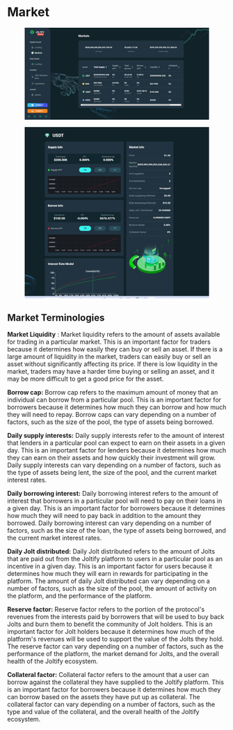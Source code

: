 # Market

<figure><img src="../.gitbook/assets/market.png" alt=""><figcaption></figcaption></figure>

<figure><img src="../.gitbook/assets/market2.png" alt=""><figcaption></figcaption></figure>

## Market Terminologies

**Market Liquidity** : Market liquidity refers to the amount of assets available for trading in a particular market. This is an important factor for traders because it determines how easily they can buy or sell an asset. If there is a large amount of liquidity in the market, traders can easily buy or sell an asset without significantly affecting its price. If there is low liquidity in the market, traders may have a harder time buying or selling an asset, and it may be more difficult to get a good price for the asset.

**Borrow cap:** Borrow cap refers to the maximum amount of money that an individual can borrow from a particular pool. This is an important factor for borrowers because it determines how much they can borrow and how much they will need to repay. Borrow caps can vary depending on a number of factors, such as the size of the pool, the type of assets being borrowed.

**Daily supply interests:** Daily supply interests refer to the amount of interest that lenders in a particular pool can expect to earn on their assets in a given day. This is an important factor for lenders because it determines how much they can earn on their assets and how quickly their investment will grow. Daily supply interests can vary depending on a number of factors, such as the type of assets being lent, the size of the pool, and the current market interest rates.

**Daily borrowing interest:** Daily borrowing interest refers to the amount of interest that borrowers in a particular pool will need to pay on their loans in a given day. This is an important factor for borrowers because it determines how much they will need to pay back in addition to the amount they borrowed. Daily borrowing interest can vary depending on a number of factors, such as the size of the loan, the type of assets being borrowed, and the current market interest rates.

**Daily Jolt distributed:** Daily Jolt distributed refers to the amount of Jolts that are paid out from the Joltify platform to users in a particular pool as an incentive in a given day. This is an important factor for users because it determines how much they will earn in rewards for participating in the platform. The amount of daily Jolt distributed can vary depending on a number of factors, such as the size of the pool, the amount of activity on the platform, and the performance of the platform.

**Reserve factor:** Reserve factor refers to the portion of the protocol's revenues from the interests paid by borrowers that will be used to buy back Jolts and burn them to benefit the community of Jolt holders. This is an important factor for Jolt holders because it determines how much of the platform's revenues will be used to support the value of the Jolts they hold. The reserve factor can vary depending on a number of factors, such as the performance of the platform, the market demand for Jolts, and the overall health of the Joltify ecosystem.

**Collateral factor:** Collateral factor refers to the amount that a user can borrow against the collateral they have supplied to the Joltify platform. This is an important factor for borrowers because it determines how much they can borrow based on the assets they have put up as collateral. The collateral factor can vary depending on a number of factors, such as the type and value of the collateral, and the overall health of the Joltify ecosystem.
